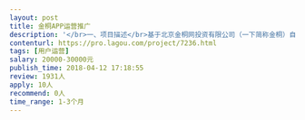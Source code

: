 ```yaml
---                
layout: post       
title: 金桐APP运营推广           
description: '</br>一、项目描述</br>基于北京金桐网投资有限公司（一下简称金桐）自主研发的 金桐APP运营</br></br>金桐是一家大数据社交化开放平台，目前产品已经开发1.0版本，后续不断更新迭代</br></br>先找运营团队对金桐进行整体运营</br></br>二、人员要求</br>对运营比较了解，有激情，理解金桐要做的事情</br></br>备注：金桐投资一教育项目，感兴趣的小伙伴也可以做教育项目的运营</br>'     
contenturl: https://pro.lagou.com/project/7236.html      
tags: [用户运营]            
salary: 20000-30000元          
publish_time: 2018-04-12 17:18:55         
review: 1931人                   
apply: 10人                   
recommend: 0人                   
time_range: 1-3个月              
---                 
```

